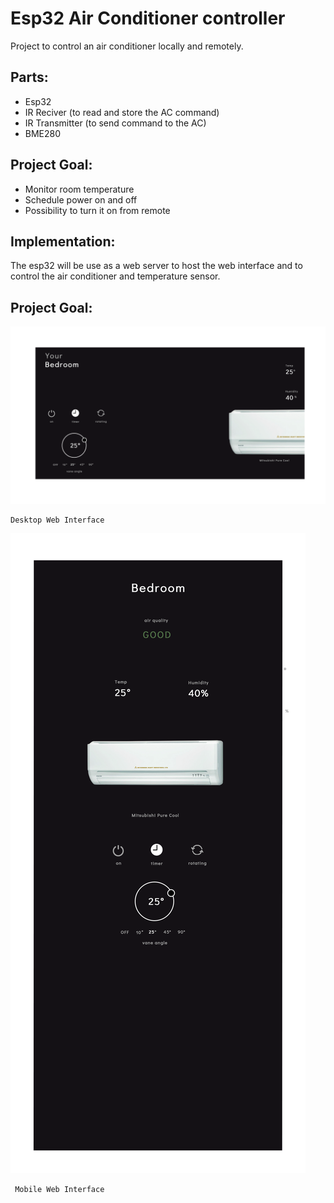 # Esp32 Air Conditioner controller
Project to control an air conditioner locally and remotely.

## Parts:
- Esp32
- IR Reciver (to read and store the AC command)
- IR Transmitter (to send command to the AC)
- BME280

## Project Goal:
- Monitor room temperature
- Schedule power on and off
- Possibility to turn it on from remote


## Implementation:
The esp32 will be use as a web server to host the web interface and to control the air conditioner and temperature sensor.
 

## Project Goal:
![Desktop layout](/AC-RemoteControlUx.png?raw=true "Title")
  ```
  Desktop Web Interface
  ```
![Mobile layout](/AC-RemoteControlUxMobile.png?raw=true "Title")
 ```
  Mobile Web Interface
  ```
